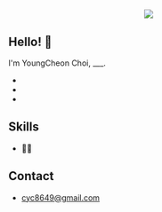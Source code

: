 <h1 align="center">
  <img src="https://github.com/youngcch/youngcch/assets/121934802/16080df5-f89d-43a8-b6d1-75ed07b91292" />

</h1>

## Hello! 👋
I'm YoungCheon Choi, ___.

-

-

-

## Skills
- 👨‍💻 


## Contact
- cyc8649@gmail.com
